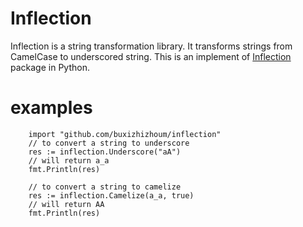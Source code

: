 # Inflection

Inflection is a string transformation library. It transforms strings from CamelCase to underscored string.
This is an implement of [Inflection](https://github.com/jpvanhal/inflection) package in Python.

# examples

        import "github.com/buxizhizhoum/inflection"
        // to convert a string to underscore
        res := inflection.Underscore("aA")
        // will return a_a
        fmt.Println(res)
        
        // to convert a string to camelize
        res := inflection.Camelize(a_a, true)
        // will return AA
        fmt.Println(res)